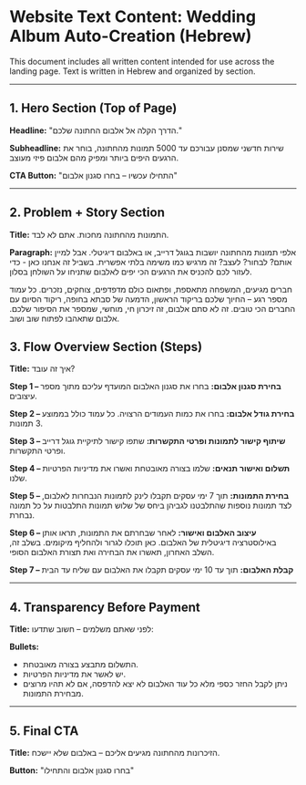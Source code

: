 # Website Text Content: Wedding Album Auto-Creation (Hebrew)

This document includes all written content intended for use across the landing page. Text is written in Hebrew and organized by section.

---

## 1. Hero Section (Top of Page)

**Headline:** "הדרך הקלה אל אלבום החתונה שלכם."

**Subheadline:** שירות חדשני שמסנן עבורכם עד 5000 תמונות מהחתונה, בוחר את הרגעים היפים ביותר ומפיק מהם אלבום פיזי מעוצב.

**CTA Button:**
"התחילו עכשיו – בחרו סגנון אלבום"

---

## 2. Problem + Story Section

**Title:**
התמונות מהחתונה מחכות. אתם לא לבד.

**Paragraph:** אלפי תמונות מהחתונה יושבות בגוגל דרייב, או באלבום דיגיטלי. אבל למיין אותם? לבחור? לעצב? זה מרגיש כמו משימה בלתי אפשרית. בשביל זה אנחנו כאן - כדי לעזור לכם להכניס את הרגעים הכי יפים לאלבום שתניחו על השולחן בסלון.

חברים מגיעים, המשפחה מתאספת, ופתאום כולם מדפדפים, צוחקים, נזכרים. כל עמוד מספר רגע – החיוך שלכם בריקוד הראשון, הדמעה של סבתא בחופה, ריקוד הסיום עם החברים הכי טובים. זה לא סתם אלבום, זה זיכרון חי, מוחשי, שמספר את הסיפור שלכם. אלבום שתאהבו לפתוח שוב ושוב.

## 3. Flow Overview Section (Steps)

**Title:**
איך זה עובד?

**Step 1 – בחירת סגנון אלבום:** בחרו את סגנון האלבום המועדף עליכם מתוך מספר עיצובים.

**Step 2 – בחירת גודל אלבום:** בחרו את כמות העמודים הרצויה. כל עמוד כולל בממוצע 3 תמונות.

**Step 3 – שיתוף קישור לתמונות ופרטי התקשרות:** שתפו קישור לתיקיית גוגל דרייב ופרטי התקשרות.

**Step 4 – תשלום ואישור תנאים:**
שלמו בצורה מאובטחת ואשרו את מדיניות הפרטיות שלנו.

**Step 5 – בחירת התמונות:** תוך 7 ימי עסקים תקבלו לינק לתמונות הנבחרות לאלבום, לצד תמונות נוספות שהתלבטנו לגביהן ביחס של שלוש תמונות התלבטות על כל תמונה נבחרת.

**Step 6 – עיצוב האלבום ואישור:**
לאחר שבחרתם את התמונות, תראו אותן באילוסטרציה דיגיטלית של האלבום. כאן תוכלו לגרור ולהחליף מיקומים. בשלב זה, השלב האחרון, תאשרו את הבחירה ואת תצורת האלבום הסופי.

**Step 7 – קבלת האלבום:** תוך עד 10 ימי עסקים תקבלו את האלבום עם שליח עד הבית

---

## 4. Transparency Before Payment

**Title:**
לפני שאתם משלמים – חשוב שתדעו:

**Bullets:**

- התשלום מתבצע בצורה מאובטחת.
- יש לאשר את מדיניות הפרטיות.
- ניתן לקבל החזר כספי מלא כל עוד האלבום לא יצא להדפסה, אם לא תהיו מרוצים מבחירת התמונות.

---

## 5. Final CTA

**Title:**
הזיכרונות מהחתונה מגיעים אליכם – באלבום שלא יישכח.

**Button:**
"בחרו סגנון אלבום והתחילו"

